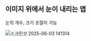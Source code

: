 ## 이미지 위에서 눈이 내리는 앱
눈의 개수, 크기 조절이 가능

![스크린샷 2025-06-03 141314](https://github.com/user-attachments/assets/ad25722a-e005-4e55-9172-cf91aa3ecdb6)

